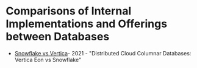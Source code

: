 # Comparisons of Internal Implementations and Offerings between Databases

* [Snowflake vs Vertica](vertica_snowflake.md)- 2021 - "Distributed Cloud Columnar Databases: Vertica Eon vs Snowflake"
